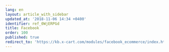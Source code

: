 ```yaml
---
lang: en
layout: article_with_sidebar
updated_at: '2018-11-06 14:34 +0400'
identifier: ref_0WjERPGd
title: Facebook
order: 100
published: true
redirect_to: 'https://kb.x-cart.com/modules/facebook_ecommerce/index.html'
---
```

